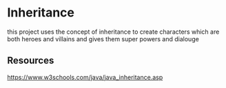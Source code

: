 # Inheritance 
this project uses the concept of inheritance to create characters which are both heroes and villains and gives them super powers and dialouge
## Resources
https://www.w3schools.com/java/java_inheritance.asp